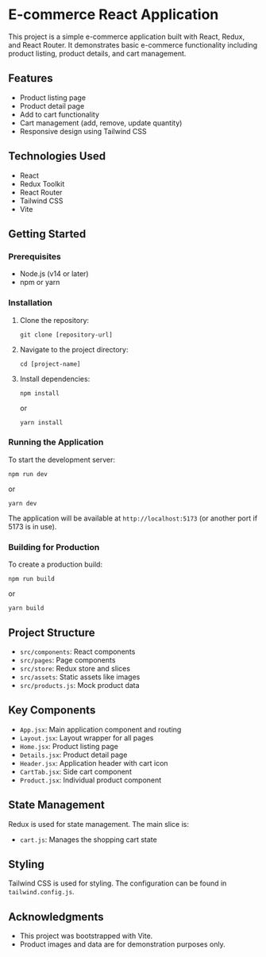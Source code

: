 # E-commerce React Application

This project is a simple e-commerce application built with React, Redux, and React Router. It demonstrates basic e-commerce functionality including product listing, product details, and cart management.

## Features

- Product listing page
- Product detail page
- Add to cart functionality
- Cart management (add, remove, update quantity)
- Responsive design using Tailwind CSS

## Technologies Used

- React
- Redux Toolkit
- React Router
- Tailwind CSS
- Vite

## Getting Started

### Prerequisites

- Node.js (v14 or later)
- npm or yarn

### Installation

1. Clone the repository:
   ```
   git clone [repository-url]
   ```

2. Navigate to the project directory:
   ```
   cd [project-name]
   ```

3. Install dependencies:
   ```
   npm install
   ```
   or
   ```
   yarn install
   ```

### Running the Application

To start the development server:
```
npm run dev
```
or
```
yarn dev
```

The application will be available at `http://localhost:5173` (or another port if 5173 is in use).

### Building for Production

To create a production build:
```
npm run build
```
or
```
yarn build
```


## Project Structure

- `src/components`: React components
- `src/pages`: Page components
- `src/store`: Redux store and slices
- `src/assets`: Static assets like images
- `src/products.js`: Mock product data

## Key Components

- `App.jsx`: Main application component and routing
- `Layout.jsx`: Layout wrapper for all pages
- `Home.jsx`: Product listing page
- `Details.jsx`: Product detail page
- `Header.jsx`: Application header with cart icon
- `CartTab.jsx`: Side cart component
- `Product.jsx`: Individual product component

## State Management

Redux is used for state management. The main slice is:

- `cart.js`: Manages the shopping cart state

## Styling

Tailwind CSS is used for styling. The configuration can be found in `tailwind.config.js`.

## Acknowledgments

- This project was bootstrapped with Vite.
- Product images and data are for demonstration purposes only.